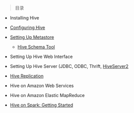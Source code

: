 
> 目录

- Installing Hive

- [Configuring Hive](https://github.com/ZGG2016/hive/blob/master/%E5%AE%98%E6%96%B9%E6%96%87%E6%A1%A3%E8%AF%91%E6%96%87/Administrator%20Documentation/Configuring%20Hive.md)

- [Setting Up Metastore](https://github.com/ZGG2016/hive/blob/master/%E5%AE%98%E6%96%B9%E6%96%87%E6%A1%A3%E8%AF%91%E6%96%87/Administrator%20Documentation/Setting%20Up%20Metastore.md)

	- [Hive Schema Tool](https://github.com/ZGG2016/hive/blob/master/%E5%AE%98%E6%96%B9%E6%96%87%E6%A1%A3%E8%AF%91%E6%96%87/Administrator%20Documentation/Hive%20Schema%20Tool.md)

- Setting Up Hive Web Interface

- Setting Up Hive Server (JDBC, ODBC, Thrift, [HiveServer2](https://github.com/ZGG2016/hive/blob/master/%E5%AE%98%E6%96%B9%E6%96%87%E6%A1%A3%E8%AF%91%E6%96%87/Administrator%20Documentation/Setting%20Up%20HiveServer2.md)

- [Hive Replication](https://github.com/ZGG2016/hive/blob/master/%E5%AE%98%E6%96%B9%E6%96%87%E6%A1%A3%E8%AF%91%E6%96%87/Administrator%20Documentation/Hive%20Replication.md)

- Hive on Amazon Web Services

- Hive on Amazon Elastic MapReduce

- [Hive on Spark: Getting Started](https://github.com/ZGG2016/hive/blob/master/%E5%AE%98%E6%96%B9%E6%96%87%E6%A1%A3%E8%AF%91%E6%96%87/Administrator%20Documentation/Hive%20on%20Spark%20Getting%20Started.md)
